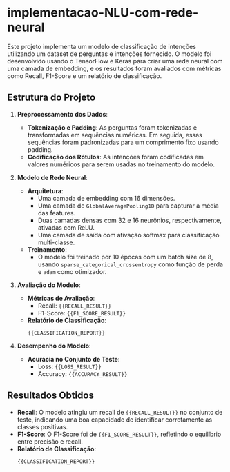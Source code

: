# implementacao-NLU-com-rede-neural

Este projeto implementa um modelo de classificação de intenções utilizando um dataset de perguntas e intenções fornecido. O modelo foi desenvolvido usando o TensorFlow e Keras para criar uma rede neural com uma camada de embedding, e os resultados foram avaliados com métricas como Recall, F1-Score e um relatório de classificação.

## Estrutura do Projeto

1. **Preprocessamento dos Dados**:
   - **Tokenização e Padding**: As perguntas foram tokenizadas e transformadas em sequências numéricas. Em seguida, essas sequências foram padronizadas para um comprimento fixo usando padding.
   - **Codificação dos Rótulos**: As intenções foram codificadas em valores numéricos para serem usadas no treinamento do modelo.

2. **Modelo de Rede Neural**:
   - **Arquitetura**:
     - Uma camada de embedding com 16 dimensões.
     - Uma camada de `GlobalAveragePooling1D` para capturar a média das features.
     - Duas camadas densas com 32 e 16 neurônios, respectivamente, ativadas com ReLU.
     - Uma camada de saída com ativação softmax para classificação multi-classe.
   - **Treinamento**:
     - O modelo foi treinado por 10 épocas com um batch size de 8, usando `sparse_categorical_crossentropy` como função de perda e `adam` como otimizador.

3. **Avaliação do Modelo**:
   - **Métricas de Avaliação**:
     - Recall: `{{RECALL_RESULT}}`
     - F1-Score: `{{F1_SCORE_RESULT}}`
   - **Relatório de Classificação**:
     ```plaintext
     {{CLASSIFICATION_REPORT}}
     ```

4. **Desempenho do Modelo**:
   - **Acurácia no Conjunto de Teste**:
     - Loss: `{{LOSS_RESULT}}`
     - Accuracy: `{{ACCURACY_RESULT}}`

## Resultados Obtidos

- **Recall**: O modelo atingiu um recall de `{{RECALL_RESULT}}` no conjunto de teste, indicando uma boa capacidade de identificar corretamente as classes positivas.
- **F1-Score**: O F1-Score foi de `{{F1_SCORE_RESULT}}`, refletindo o equilíbrio entre precisão e recall.
- **Relatório de Classificação**:
  ```plaintext
  {{CLASSIFICATION_REPORT}}
